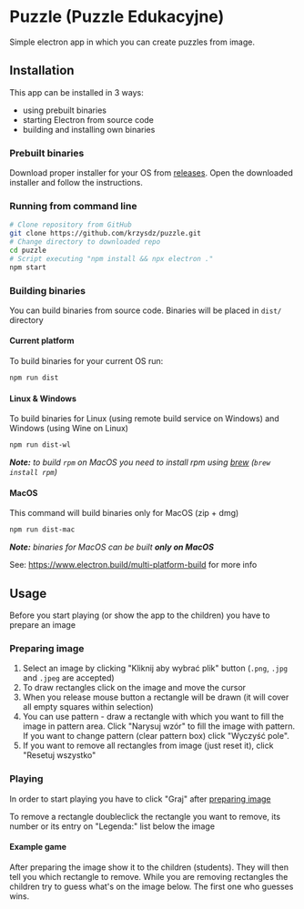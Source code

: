 # Puzzle (Puzzle Edukacyjne)
Simple electron app in which you can create puzzles from image.

## Installation
This app can be installed in 3 ways:

- using prebuilt binaries
- starting Electron from source code
- building and installing own binaries

### Prebuilt binaries
Download proper installer for your OS from [releases](https://github.com/krzysdz/puzzle/releases).
Open the downloaded installer and follow the instructions.

### Running from command line
```bash
# Clone repository from GitHub
git clone https://github.com/krzysdz/puzzle.git
# Change directory to downloaded repo
cd puzzle
# Script executing "npm install && npx electron ."
npm start
```

### Building binaries
You can build binaries from source code. Binaries will be placed in `dist/` directory

#### Current platform
To build binaries for your current OS run:
```bash
npm run dist
```

#### Linux & Windows
To build binaries for Linux (using remote build service on Windows) and Windows (using Wine on Linux)
```bash
npm run dist-wl
```
***Note:** to build `rpm` on MacOS you need to install rpm using [brew](https://brew.sh/) (`brew install rpm`)*

#### MacOS
This command will build binaries only for MacOS (zip + dmg)
```bash
npm run dist-mac
```
***Note:** binaries for MacOS can be built **only on MacOS***

See: https://www.electron.build/multi-platform-build for more info

## Usage
Before you start playing (or show the app to the children) you have to prepare an image

### Preparing image
1. Select an image by clicking "Kliknij aby wybrać plik" button (`.png`, `.jpg` and `.jpeg` are accepted)
2. To draw rectangles click on the image and move the cursor
3. When you release mouse button a rectangle will be drawn (it will cover all empty squares within selection)
4. You can use pattern - draw a rectangle with which you want to fill the image in pattern area. Click "Narysuj wzór" to fill the image with pattern. If you want to change pattern (clear pattern box) click "Wyczyść pole".
5. If you want to remove all rectangles from image (just reset it), click "Resetuj wszystko"

### Playing
In order to start playing you have to click "Graj" after [preparing image](#preparing-image)

To remove a rectangle doubleclick the rectangle you want to remove, its number or its entry on "Legenda:" list below the image

#### Example game
After preparing the image show it to the children (students). They will then tell you which rectangle to remove. While you are removing rectangles the children try to guess what's on the image below. The first one who guesses wins.
